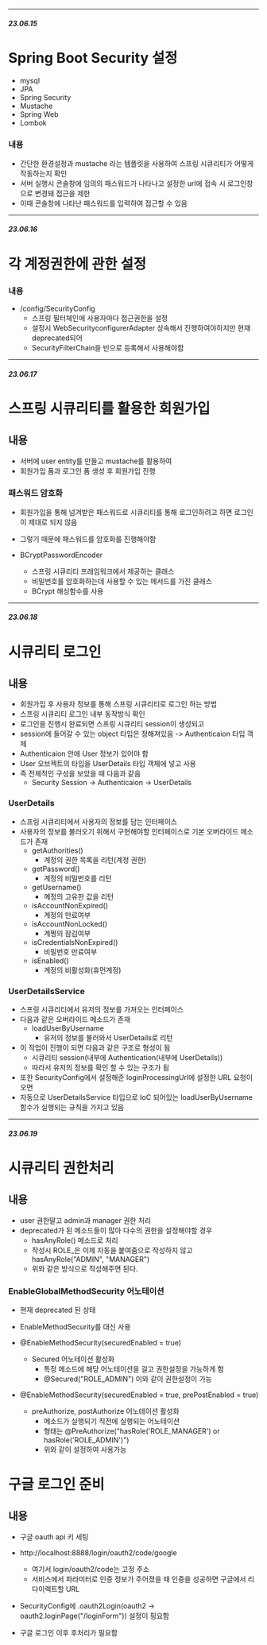 ***
##### 23.06.15

# Spring Boot Security 설정
- mysql
- JPA
- Spring Security
- Mustache
- Spring Web
- Lombok

### 내용
- 간단한 환경설정과 mustache 라는 템플릿을 사용하여 스프링 시큐리티가 어떻게 작동하는지 확인
- 서버 실행시 콘솔창에 임의의 패스워드가 나타나고 설정한 url에 접속 시 로그인창으로 변경돼 접근을 제한
- 이때 콘솔창에 나타난 패스워드를 입력하여 접근할 수 있음

***
##### 23.06.16

# 각 계정권한에 관한 설정

### 내용
- /config/SecurityConfig
  - 스프링 필터체인에 사용자마다 접근권한을 설정
  - 설정시 WebSecurityconfigurerAdapter 상속해서 진행하여야하지만 현재 deprecated되어
  - SecurityFilterChain을 빈으로 등록해서 사용해야함

***
##### 23.06.17

# 스프링 시큐리티를 활용한 회원가입

## 내용
- 서버에 user entity를 만들고 mustache를 활용하여
- 회원가입 폼과 로그인 폼 생성 후 회원가입 진행

### 패스워드 암호화
- 회원가입을 통해 넘겨받은 패스워드로 시큐리티를 통해 로그인하려고 하면 로그인이 제대로 되지 않음
- 그렇기 때문에 패스워드를 암호화를 진행해야함


- BCryptPasswordEncoder
  - 스프링 시큐리티 프레임워크에서 제공하는 클래스
  - 비밀번호를 암호화하는데 사용할 수 있는 메서드를 가진 클래스
  - BCrypt 해싱함수를 사용


***
##### 23.06.18

# 시큐리티 로그인

## 내용
- 회원가입 후 사용자 정보를 통해 스프링 시큐리티로 로그인 하는 방법
- 스프링 시큐리티 로그인 내부 동작방식 확인
- 로그인을 진행시 완료되면 스프링 시큐리티 session이 생성되고
- session에 들어갈 수 있는 object 타입은 정해져있음 -> Authenticaion 타입 객체
- Authenticaion 안에 User 정보가 있어야 함
- User 오브젝트의 타입을 UserDetails 타입 객체에 넣고 사용
- 즉 전체적인 구성을 보았을 때 다음과 같음
  - Security Session -> Authenticaion -> UserDetails

### UserDetails
- 스프링 시큐리티에서 사용자의 정보를 담는 인터페이스
- 사용자의 정보를 불러오기 위해서 구현해야할 인터페이스로 기본 오버라이드 메소드가 존재
  - getAuthorities()
    - 계정의 권한 목록을 리턴(계정 권한)
  - getPassword()
    - 계정의 비밀번호를 리턴
  - getUsername()
    - 꼐정의 고유한 값을 리턴
  - isAccountNonExpired()
    - 계정의 만료여부
  - isAccountNonLocked()
    - 계쩡의 잠김여부
  - isCredentialsNonExpired()
    - 비밀번호 만료여부
  - isEnabled()
    - 계정의 비활성화(휴먼계정)


### UserDetailsService
- 스프링 시큐리티에서 유저의 정보를 가져오는 인터페이스
- 다음과 같은 오버라이드 메소드가 존재
  - loadUserByUsername
    - 유저의 정보를 불러와서 UserDetails로 리턴
- 이 작업이 진행이 되면 다음과 같은 구조로 형성이 됨
  - 시큐리티 session(내부에 Authentication(내부에 UserDetails))
  - 따라서 유저의 정보를 확인 할 수 있는 구조가 됨
- 또한 SecurityConfig에서 설정해준 loginProcessingUrl에 설정한 URL 요청이 오면
- 자동으로 UserDetailsService 타입으로 IoC 되어있는 loadUserByUsername 함수가 실행되는 규칙을 가지고 있음


***
##### 23.06.19

# 시큐리티 권한처리

## 내용
- user 권한말고 admin과 manager 권한 처리
- deprecated가 된 메소드들이 많아 다수의 권한을 설정해야할 경우
  - hasAnyRole() 메소드로 처리
  - 작성시 ROLE_은 이제 자동을 붙여줌으로 작성하지 않고 hasAnyRole("ADMIN", "MANAGER")
  - 위와 같은 방식으로 작성해주면 된다.

### EnableGlobalMethodSecurity 어노테이션
- 현재 deprecated 된 상태
- EnableMethodSecurity를 대신 사용


- @EnableMethodSecurity(securedEnabled = true)
  - Secured 어노테이션 활성화
    - 특정 메소드에 해당 어노테이션을 걸고 권한설정을 가능하게 함
    - @Secured("ROLE_ADMIN") 이와 같이 권한설정이 가능


- @EnableMethodSecurity(securedEnabled = true, prePostEnabled = true)
  - preAuthorize, postAuthorize 어노테이션 활성화
    - 메소드가 실행되기 직전에 실행되는 어노테이션
    - 형태는 @PreAuthorize("hasRole('ROLE_MANAGER') or hasRole('ROLE_ADMIN')")
    - 위와 같이 설정하여 사용가능


# 구글 로그인 준비

## 내용
- 구글 oauth api 키 세팅
- http://localhost:8888/login/oauth2/code/google
  - 여기서 login/oauth2/code는 고정 주소
  - 서비스에서 파라미터로 인증 정보가 주어졌을 때 인증을 성공하면 구글에서 리다이렉트할 URL


- SecurityConfig에 .oauth2Login(oauth2 -> oauth2.loginPage("/loginForm")) 설정이 핑요함
- 구글 로그인 이후 후처리가 필요함


